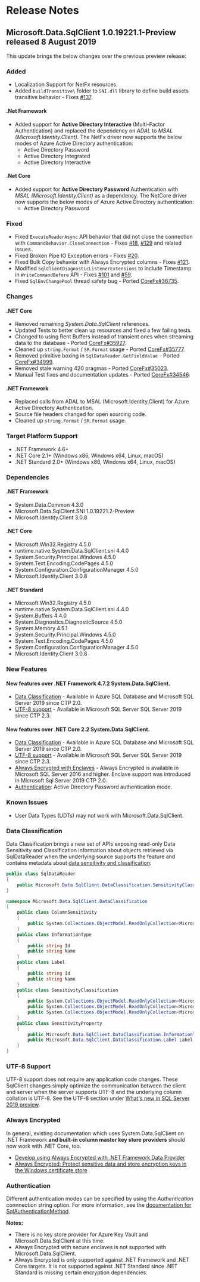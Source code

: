# Release Notes

## Microsoft.Data.SqlClient 1.0.19221.1-Preview released 8 August 2019

This update brings the below changes over the previous preview release:

### Added
* Localization Support for NetFx resources.
* Added `buildTransitive\` folder to `SNI.dll` library to define build assets transitive behavior - Fixes [#137](https://github.com/dotnet/SqlClient/issues/137).

#### .Net Framework
* Added support for **Active Directory Interactive** (Multi-Factor Authentication) and replaced the dependency on _ADAL_ to _MSAL (Microsoft.Identity.Client)_. The NetFx driver now supports the below modes of Azure Active Directory authentication:
  - Active Directory Password
  - Active Directory Integrated
  - Active Directory Interactive

#### .Net Core
* Added support for **Active Directory Password** Authentication with _MSAL (Microsoft.Identity.Client)_ as a dependency. The NetCore driver now supports the below modes of Azure Active Directory authentication:
  - Active Directory Password

### Fixed
* Fixed `ExecuteReaderAsync` API behavior that did not close the connection with `CommandBehavior.CloseConnection` - Fixes [#18](https://github.com/dotnet/SqlClient/issues/18), [#129](https://github.com/dotnet/SqlClient/issues/129) and related issues.
* Fixed Broken Pipe IO Exception errors - Fixes [#20](https://github.com/dotnet/SqlClient/issues/20).
* Fixed Bulk Copy behavior with Always Encrypted columns - Fixes [#121](https://github.com/dotnet/SqlClient/issues/121).
* Modified `SqlClientDiagnosticListenerExtensions` to include Timestamp in `WriteCommandBefore` API - Fixes [#101](https://github.com/dotnet/SqlClient/issues/101) and [#59](https://github.com/dotnet/SqlClient/issues/59).
* Fixed `SqlEnvChangePool` thread safety bug - Ported [CoreFx#36735](https://github.com/dotnet/corefx/pull/36735).

### Changes
#### .NET Core
* Removed remaining _System.Data.SqlClient_ references.
* Updated Tests to better clean up resources and fixed a few failing tests.
* Changed to using Rent Buffers instead of transient ones when streaming data to the database - Ported [CoreFx#35927](https://github.com/dotnet/corefx/pull/35927).
* Cleaned up `string.Format` / `SR.Format` usage - Ported [CoreFx#35777](https://github.com/dotnet/corefx/pull/35777).
* Removed primitive boxing in `SqlDataReader.GetFieldValue` - Ported [CoreFx#34999](https://github.com/dotnet/corefx/pull/34999).
* Removed stale warning 420 pragmas - Ported [CoreFx#35023](https://github.com/dotnet/corefx/pull/35023).
* Manual Test fixes and documentation updates - Ported [CoreFx#34546](https://github.com/dotnet/corefx/pull/34546).

#### .NET Framework
* Replaced calls from ADAL to MSAL (Microsoft.Identity.Client) for Azure Active Directory Authentication.
* Source file headers changed for open sourcing code.
* Cleaned up `string.Format` / `SR.Format` usage.

### Target Platform Support

* .NET Framework 4.6+
* .NET Core 2.1+ (Windows x86, Windows x64, Linux, macOS)
* .NET Standard 2.0+ (Windows x86, Windows x64, Linux, macOS)

### Dependencies

#### .NET Framework

* System.Data.Common 4.3.0
* Microsoft.Data.SqlClient.SNI 1.0.19221.2-Preview
* Microsoft.Identity.Client 3.0.8

#### .NET Core

* Microsoft.Win32.Registry 4.5.0
* runtime.native.System.Data.SqlClient.sni 4.4.0
* System.Security.Principal.Windows 4.5.0
* System.Text.Encoding.CodePages 4.5.0
* System.Configuration.ConfigurationManager 4.5.0
* Microsoft.Identity.Client 3.0.8

#### .NET Standard

* Microsoft.Win32.Registry 4.5.0
* runtime.native.System.Data.SqlClient.sni 4.4.0
* System.Buffers 4.4.0
* System.Diagnostics.DiagnosticSource 4.5.0
* System.Memory 4.5.1
* System.Security.Principal.Windows 4.5.0
* System.Text.Encoding.CodePages 4.5.0
* System.Configuration.ConfigurationManager 4.5.0
* Microsoft.Identity.Client 3.0.8

### New Features

#### New features over .NET Framework 4.7.2 System.Data.SqlClient.

* [Data Classification](#data-classification) - Available in Azure SQL Database and Microsoft SQL Server 2019 since CTP 2.0.
* [UTF-8 support](#utf-8-support) - Available in Microsoft SQL Server SQL Server 2019 since CTP 2.3.

#### New features over .NET Core 2.2 System.Data.SqlClient.

* [Data Classification](#data-classification) - Available in Azure SQL Database and Microsoft SQL Server 2019 since CTP 2.0.
* [UTF-8 support](#utf-8-support) - Available in Microsoft SQL Server SQL Server 2019 since CTP 2.3.
* [Always Encrypted with Enclaves](#always-encrypted-with-enclaves) - Always Encrypted is available in Microsoft SQL Server 2016 and higher. Enclave support was introduced in Microsoft Sql Server 2019 CTP 2.0.
* [Authentication](#authentication): Active Directory Password authentication mode.

### Known Issues

* User Data Types (UDTs) may not work with Microsoft.Data.SqlClient.

### Data Classification

Data Classification brings a new set of APIs exposing read-only Data Sensitivity and Classification information about objects retrieved via SqlDataReader when the underlying source supports the feature and contains metadata about [data sensitivity and classification](https://docs.microsoft.com/sql/relational-databases/security/sql-data-discovery-and-classification?view=sql-server-2017):

```C#
public class SqlDataReader
{
    public Microsoft.Data.SqlClient.DataClassification.SensitivityClassification SensitivityClassification
}

namespace Microsoft.Data.SqlClient.DataClassification
{
    public class ColumnSensitivity
    {
        public System.Collections.ObjectModel.ReadOnlyCollection<Microsoft.Data.SqlClient.DataClassification.SensitivityProperty> SensitivityProperties
    }
    public class InformationType
    {
        public string Id
        public string Name
    }
    public class Label
    {
        public string Id
        public string Name
    }
    public class SensitivityClassification
    {
        public System.Collections.ObjectModel.ReadOnlyCollection<Microsoft.Data.SqlClient.DataClassification.ColumnSensitivity> ColumnSensitivities
        public System.Collections.ObjectModel.ReadOnlyCollection<Microsoft.Data.SqlClient.DataClassification.InformationType> InformationTypes
        public System.Collections.ObjectModel.ReadOnlyCollection<Microsoft.Data.SqlClient.DataClassification.Label> Labels
    }
    public class SensitivityProperty
    {
        public Microsoft.Data.SqlClient.DataClassification.InformationType InformationType
        public Microsoft.Data.SqlClient.DataClassification.Label Label
    }
}
```

### UTF-8 Support

UTF-8 support does not require any application code changes. These SqlClient changes simply optimize the communication between the client and server when the server supports UTF-8 and the underlying column collation is UTF-8. See the UTF-8 section under [What's new in SQL Server 2019 preview](https://docs.microsoft.com/sql/sql-server/what-s-new-in-sql-server-ver15?view=sqlallproducts-allversions#utf-8-support-ctp-23).

### Always Encrypted

In general, existing documentation which uses System.Data.SqlClient on .NET Framework **and built-in column master key store providers** should now work with .NET Core, too.

* [Develop using Always Encrypted with .NET Framework Data Provider](https://docs.microsoft.com/sql/relational-databases/security/encryption/develop-using-always-encrypted-with-net-framework-data-provider?view=sql-server-2017)
* [Always Encrypted: Protect sensitive data and store encryption keys in the Windows certificate store](https://docs.microsoft.com/azure/sql-database/sql-database-always-encrypted)

### Authentication

Different authentication modes can be specified by using the _Authentication_ connnection string option. For more information, see the [documentation for SqlAuthenticationMethod](https://docs.microsoft.com/en-us/dotnet/api/system.data.sqlclient.sqlauthenticationmethod?view=netframework-4.7.2).

**Notes:**

* There is no key store provider for Azure Key Vault and Microsoft.Data.SqlClient at this time.
* Always Encrypted with secure enclaves is not supported with Microsoft.Data.SqlClient.
* Always Encrypted is only supported against .NET Framework and .NET Core targets. It is not supported against .NET Standard since .NET Standard is missing certain encryption dependencies.

